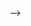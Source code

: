 <!-- - 👋 Hi, I’m @IbrahimTahayneh
- 👀 I’m interested in Data Science, Data Analysis and Data Engineering. In short, I love data
<!-- - 🌱 I’m currently learning 
- 💞️ I’m looking to collaborate on  -->
<!-- - 📫 How to reach me <a href="https://www.linkedin.com/in/ibrahimtahayna/">LinkedIn</a> -->

<!-- <blockquote>Data Scientist familiar with gathering, cleaning and organizing data . Advanced understanding of statistical, algebraic and other analytical techniques. Highly organized, motivated and diligent.</blockquote> -->

<!---
IbrahimTahayneh/IbrahimTahayneh is a ✨ special ✨ repository because its `README.md` (this file) appears on your GitHub profile.
You can click the Preview link to take a look at your changes.
---> -->
